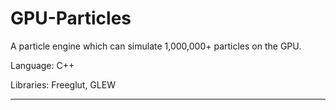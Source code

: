 GPU-Particles
============

A particle engine which can simulate 1,000,000+ particles on the GPU.

Language: C++

Libraries: Freeglut, GLEW

---
